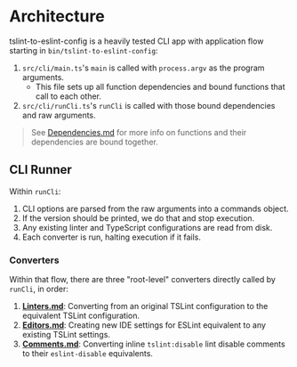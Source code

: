 # Architecture

tslint-to-eslint-config is a heavily tested CLI app with application flow starting in `bin/tslint-to-eslint-config`:

1. `src/cli/main.ts`'s `main` is called with `process.argv` as the program arguments.
    * This file sets up all function dependencies and bound functions that call to each other.
2. `src/cli/runCli.ts`'s `runCli` is called with those bound dependencies and raw arguments.

> See [Dependencies.md](../Dependencies.md) for more info on functions and their dependencies are bound together.

## CLI Runner

Within `runCli`:

1. CLI options are parsed from the raw arguments into a commands object.
2. If the version should be printed, we do that and stop execution.
3. Any existing linter and TypeScript configurations are read from disk.
4. Each converter is run, halting execution if it fails.

### Converters

Within that flow, there are three "root-level" converters directly called by `runCli`, in order:

1. **[Linters.md](./Linters.md)**: Converting from an original TSLint configuration to the equivalent TSLint configuration.
2. **[Editors.md](./Editors.md)**: Creating new IDE settings for ESLint equivalent to any existing TSLint settings.
3. **[Comments.md](./Comments.md)**: Converting inline `tslint:disable` lint disable comments to their `eslint-disable` equivalents.
